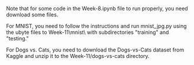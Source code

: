Note that for some code in the Week-8.ipynb file to run properly, you need download some files.

For MNIST, you need to follow the instructions and run mnist_jpg.py using the ubyte files to Week-11\mnist\ with subdirectories "training" and "testing."

For Dogs vs. Cats, you need to download the Dogs-vs-Cats dataset from Kaggle and unzip it to the Week-11/dogs-vs-cats directory. 